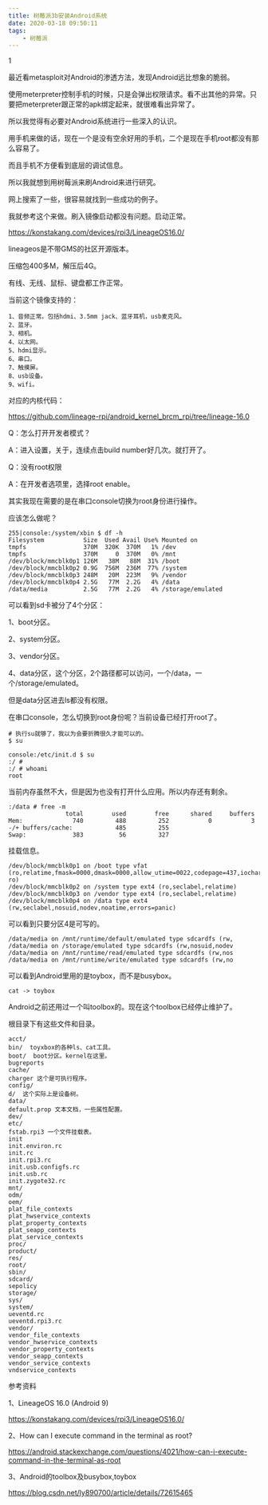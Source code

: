 ```yaml
---
title: 树莓派3b安装Android系统
date: 2020-03-18 09:50:11
tags:
	- 树莓派
---
```


1

最近看metasploit对Android的渗透方法，发现Android远比想象的脆弱。

使用meterpreter控制手机的时候，只是会弹出权限请求。看不出其他的异常。只要把meterpreter跟正常的apk绑定起来，就很难看出异常了。

所以我觉得有必要对Android系统进行一些深入的认识。

用手机来做的话，现在一个是没有空余好用的手机，二个是现在手机root都没有那么容易了。

而且手机不方便看到底层的调试信息。

所以我就想到用树莓派来刷Android来进行研究。

网上搜索了一些，很容易就找到一些成功的例子。

我就参考这个来做。刷入镜像启动都没有问题。启动正常。

https://konstakang.com/devices/rpi3/LineageOS16.0/

lineageos是不带GMS的社区开源版本。

压缩包400多M，解压后4G。

有线、无线、鼠标、键盘都工作正常。

当前这个镜像支持的：

```
1、音频正常。包括hdmi、3.5mm jack、蓝牙耳机，usb麦克风。
2、蓝牙。
3、相机。
4、以太网。
5、hdmi显示。
6、串口。
7、触摸屏。
8、usb设备。
9、wifi。
```

对应的内核代码：

https://github.com/lineage-rpi/android_kernel_brcm_rpi/tree/lineage-16.0



Q：怎么打开开发者模式？

A：进入设置，关于，连续点击build number好几次。就打开了。

Q：没有root权限

A：在开发者选项里，选择root enable。



其实我现在需要的是在串口console切换为root身份进行操作。

应该怎么做呢？



```
255|console:/system/xbin $ df -h
Filesystem           Size  Used Avail Use% Mounted on
tmpfs                370M  320K  370M   1% /dev
tmpfs                370M     0  370M   0% /mnt
/dev/block/mmcblk0p1 126M   38M   88M  31% /boot
/dev/block/mmcblk0p2 0.9G  756M  236M  77% /system
/dev/block/mmcblk0p3 248M   20M  223M   9% /vendor
/dev/block/mmcblk0p4 2.5G   77M  2.2G   4% /data
/data/media          2.5G   77M  2.2G   4% /storage/emulated
```

可以看到sd卡被分了4个分区：

1、boot分区。

2、system分区。

3、vendor分区。

4、data分区，这个分区，2个路径都可以访问，一个/data，一个/storage/emulated。

但是data分区进去ls都没有权限。



在串口console，怎么切换到root身份呢？当前设备已经打开root了。

```
# 执行su就够了，我以为会要折腾很久才能可以的。
$ su
```

```
console:/etc/init.d $ su
:/ # 
:/ # whoami                                                                    
root
```

当前内存虽然不大，但是因为也没有打开什么应用。所以内存还有剩余。

```
:/data # free -m
                total        used        free      shared     buffers
Mem:              740         488         252           0           3
-/+ buffers/cache:            485         255
Swap:             383          56         327
```

挂载信息。

```
/dev/block/mmcblk0p1 on /boot type vfat (ro,relatime,fmask=0000,dmask=0000,allow_utime=0022,codepage=437,iocharset=ascii,shortname=mixed,errors=remount-ro)
/dev/block/mmcblk0p2 on /system type ext4 (ro,seclabel,relatime)
/dev/block/mmcblk0p3 on /vendor type ext4 (ro,seclabel,relatime)
/dev/block/mmcblk0p4 on /data type ext4 (rw,seclabel,nosuid,nodev,noatime,errors=panic)
```

可以看到只要分区4是可写的。

```
/data/media on /mnt/runtime/default/emulated type sdcardfs (rw,
/data/media on /storage/emulated type sdcardfs (rw,nosuid,nodev
/data/media on /mnt/runtime/read/emulated type sdcardfs (rw,nos
/data/media on /mnt/runtime/write/emulated type sdcardfs (rw,no
```

可以看到Android里用的是toybox，而不是busybox。

```
cat -> toybox
```

Android之前还用过一个叫toolbox的。现在这个toolbox已经停止维护了。

根目录下有这些文件和目录。

```
acct/  
bin/  toyxbox的各种ls、cat工具。
boot/  boot分区。kernel在这里。
bugreports 
cache/  
charger 这个是可执行程序。
config/ 
d/  这个实际上是设备树。
data/  
default.prop 文本文档，一些属性配置。
dev/ 
etc/
fstab.rpi3 一个文件挂载表。
init  
init.environ.rc
init.rc
init.rpi3.rc
init.usb.configfs.rc
init.usb.rc
init.zygote32.rc
mnt/
odm/
oem/
plat_file_contexts
plat_hwservice_contexts
plat_property_contexts
plat_seapp_contexts
plat_service_contexts
proc/
product/
res/
root/
sbin/
sdcard/
sepolicy
storage/
sys/
system/
ueventd.rc
ueventd.rpi3.rc
vendor/
vendor_file_contexts
vendor_hwservice_contexts
vendor_property_contexts
vendor_seapp_contexts
vendor_service_contexts
vndservice_contexts
```









参考资料

1、LineageOS 16.0 (Android 9)

https://konstakang.com/devices/rpi3/LineageOS16.0/

2、How can I execute command in the terminal as root?

https://android.stackexchange.com/questions/4021/how-can-i-execute-command-in-the-terminal-as-root

3、Android的toolbox及busybox,toybox

https://blog.csdn.net/ly890700/article/details/72615465